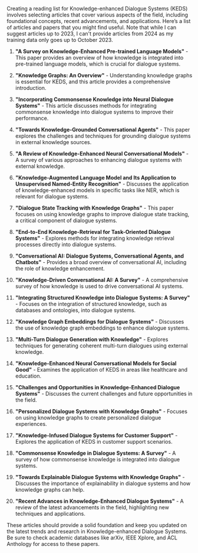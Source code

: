 Creating a reading list for Knowledge-enhanced Dialogue Systems (KEDS) involves selecting articles that cover various aspects of the field, including foundational concepts, recent advancements, and applications. Here’s a list of articles and papers that you might find useful. Note that while I can suggest articles up to 2023, I can't provide articles from 2024 as my training data only goes up to October 2023.

1. **"A Survey on Knowledge-Enhanced Pre-trained Language Models"** - This paper provides an overview of how knowledge is integrated into pre-trained language models, which is crucial for dialogue systems.

2. **"Knowledge Graphs: An Overview"** - Understanding knowledge graphs is essential for KEDS, and this article provides a comprehensive introduction.

3. **"Incorporating Commonsense Knowledge into Neural Dialogue Systems"** - This article discusses methods for integrating commonsense knowledge into dialogue systems to improve their performance.

4. **"Towards Knowledge-Grounded Conversational Agents"** - This paper explores the challenges and techniques for grounding dialogue systems in external knowledge sources.

5. **"A Review of Knowledge-Enhanced Neural Conversational Models"** - A survey of various approaches to enhancing dialogue systems with external knowledge.

6. **"Knowledge-Augmented Language Model and Its Application to Unsupervised Named-Entity Recognition"** - Discusses the application of knowledge-enhanced models in specific tasks like NER, which is relevant for dialogue systems.

7. **"Dialogue State Tracking with Knowledge Graphs"** - This paper focuses on using knowledge graphs to improve dialogue state tracking, a critical component of dialogue systems.

8. **"End-to-End Knowledge-Retrieval for Task-Oriented Dialogue Systems"** - Explores methods for integrating knowledge retrieval processes directly into dialogue systems.

9. **"Conversational AI: Dialogue Systems, Conversational Agents, and Chatbots"** - Provides a broad overview of conversational AI, including the role of knowledge enhancement.

10. **"Knowledge-Driven Conversational AI: A Survey"** - A comprehensive survey of how knowledge is used to drive conversational AI systems.

11. **"Integrating Structured Knowledge into Dialogue Systems: A Survey"** - Focuses on the integration of structured knowledge, such as databases and ontologies, into dialogue systems.

12. **"Knowledge Graph Embeddings for Dialogue Systems"** - Discusses the use of knowledge graph embeddings to enhance dialogue systems.

13. **"Multi-Turn Dialogue Generation with Knowledge"** - Explores techniques for generating coherent multi-turn dialogues using external knowledge.

14. **"Knowledge-Enhanced Neural Conversational Models for Social Good"** - Examines the application of KEDS in areas like healthcare and education.

15. **"Challenges and Opportunities in Knowledge-Enhanced Dialogue Systems"** - Discusses the current challenges and future opportunities in the field.

16. **"Personalized Dialogue Systems with Knowledge Graphs"** - Focuses on using knowledge graphs to create personalized dialogue experiences.

17. **"Knowledge-Infused Dialogue Systems for Customer Support"** - Explores the application of KEDS in customer support scenarios.

18. **"Commonsense Knowledge in Dialogue Systems: A Survey"** - A survey of how commonsense knowledge is integrated into dialogue systems.

19. **"Towards Explainable Dialogue Systems with Knowledge Graphs"** - Discusses the importance of explainability in dialogue systems and how knowledge graphs can help.

20. **"Recent Advances in Knowledge-Enhanced Dialogue Systems"** - A review of the latest advancements in the field, highlighting new techniques and applications.

These articles should provide a solid foundation and keep you updated on the latest trends and research in Knowledge-enhanced Dialogue Systems. Be sure to check academic databases like arXiv, IEEE Xplore, and ACL Anthology for access to these papers.